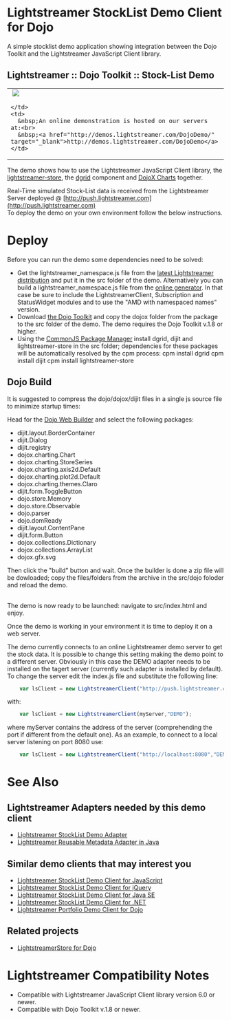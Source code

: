 # Lightstreamer StockList Demo Client for Dojo #

A simple stocklist demo application showing integration between the Dojo Toolkit and the Lightstreamer JavaScript Client library.

## Lightstreamer :: Dojo Toolkit :: Stock-List Demo ##

<table>
  <tr>
    <td style="text-align: left">
      &nbsp;<a href="http://demos.lightstreamer.com/DojoDemo/" target="_blank"><img src="http://www.lightstreamer.com/img/demo/screen_dojo.png"></a>&nbsp;
      
    </td>
    <td>
      &nbsp;An online demonstration is hosted on our servers at:<br>
      &nbsp;<a href="http://demos.lightstreamer.com/DojoDemo/" target="_blank">http://demos.lightstreamer.com/DojoDemo</a>
    </td>
  </tr>
</table>

The demo shows how to use the Lightstreamer JavaScript Client library, the [lightstreamer-store](https://github.com/Weswit/dojo-lightstreamer-store), the [dgrid](https://github.com/SitePen/dgrid) component and [DojoX Charts](https://github.com/dojo/dojox) together.<br>

Real-Time simulated Stock-List data is received from the Lightstreamer Server deployed @ [http://push.lightstreamer.com](http://push.lightstreamer.com)<br>
To deploy the demo on your own environment follow the below instructions.

# Deploy #

Before you can run the demo some dependencies need to be solved:

-  Get the lightstreamer_namespace.js file from the [latest Lightstreamer distribution](http://www.lightstreamer.com/download) and put it in the src folder of the demo. Alternatively you can build a lightstreamer_namespace.js file from the 
   [online generator](http://www.lightstreamer.com/distros/Lightstreamer_Allegro-Presto-Vivace_5_1_1_Colosseo_20130305/Lightstreamer/DOCS-SDKs/sdk_client_javascript/tools/generator.html).
   In that case be sure to include the LightstreamerClient, Subscription and StatusWidget modules and to use the "AMD with namespaced names" version.
-  Download [the Dojo Toolkit](http://download.dojotoolkit.org) and copy the dojox folder from the package to the src folder of the demo. The demo requires the Dojo Toolkit v.1.8 or higher.
-  Using the [CommonJS Package Manager](https://github.com/kriszyp/cpm) install dgrid, dijit and lightstreamer-store in the src folder;
   dependencies for these packages will be automatically resolved by the cpm process:
        cpm install dgrid
        cpm install dijit
        cpm install lightstreamer-store

## Dojo Build ##

It is suggested to compress the dojo/dojox/dijit files in a single js source file to minimize startup times:

Head for the [Dojo Web Builder](http://build.dojotoolkit.org/) and select the following packages:

-  dijit.layout.BorderContainer
-  dijit.Dialog
-  dijit.registry
-  dojox.charting.Chart
-  dojox.charting.StoreSeries
-  dojox.charting.axis2d.Default
-  dojox.charting.plot2d.Default
-  dojox.charting.themes.Claro
-  dijit.form.ToggleButton
-  dojo.store.Memory
-  dojo.store.Observable
-  dojo.parser
-  dojo.domReady
-  dijit.layout.ContentPane
-  dijit.form.Button
-  dojox.collections.Dictionary
-  dojox.collections.ArrayList
-  dojox.gfx.svg

Then click the "build" button and wait. Once the builder is done a zip file will be dowloaded; copy the files/folders from the archive in the src/dojo foloder and reload the demo. <br>
<br>

The demo is now ready to be launched: navigate to src/index.html and enjoy.<br>

Once the demo is working in your environment it is time to deploy it on a web server. 

The demo currently connects to an online Lightstreamer demo server to get the stock data. It is possible to change this setting making the demo point to a different server. Obviously in this 
case the DEMO adapter needs to be installed on the tagert server (currently such adapter is installed by default).
To change the server edit the index.js file and substitute the following line:

```js
    var lsClient = new LightstreamerClient("http://push.lightstreamer.com","DEMO");
```

with:

```js
    var lsClient = new LightstreamerClient(myServer,"DEMO");
```

where myServer contains the address of the server (comprehending the port if different from the default one).
As an example, to connect to a local server listening on port 8080 use:

```js
    var lsClient = new LightstreamerClient("http://localhost:8080","DEMO");
```    

# See Also #

## Lightstreamer Adapters needed by this demo client ##

* [Lightstreamer StockList Demo Adapter](https://github.com/Weswit/Lightstreamer-example-Stocklist-adapter-java)
* [Lightstreamer Reusable Metadata Adapter in Java](https://github.com/Weswit/Lightstreamer-example-ReusableMetadata-adapter-java)

## Similar demo clients that may interest you ##

* [Lightstreamer StockList Demo Client for JavaScript](https://github.com/Weswit/Lightstreamer-example-Stocklist-client-javascript)
* [Lightstreamer StockList Demo Client for jQuery](https://github.com/Weswit/Lightstreamer-example-StockList-client-jquery)
* [Lightstreamer StockList Demo Client for Java SE](https://github.com/Weswit/Lightstreamer-example-StockList-client-java)
* [Lightstreamer StockList Demo Client for .NET](https://github.com/Weswit/Lightstreamer-example-StockList-client-dotnet)
* [Lightstreamer Portfolio Demo Client for Dojo](https://github.com/Weswit/Lightstreamer-example-Portfolio-client-dojo)

## Related projects ##

* [LightstreamerStore for Dojo](https://github.com/Weswit/dojo-lightstreamer-store)

# Lightstreamer Compatibility Notes #

* Compatible with Lightstreamer JavaScript Client library version 6.0 or newer.
* Compatible with Dojo Toolkit v.1.8 or newer.

